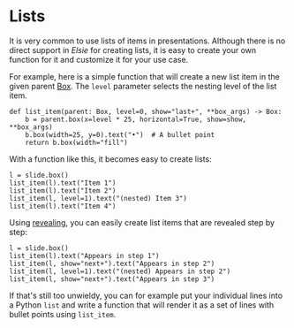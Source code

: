 # Lists
It is very common to use lists of items in presentations. Although there is no direct
support in *Elsie* for creating lists, it is easy to create your own function for it
and customize it for your use case.

For example, here is a simple function that will create a new list item in the given
parent [Box](../userguide/boxes.md). The `level` parameter selects the nesting level of the list
item.

```elsie,type=lib
def list_item(parent: Box, level=0, show="last+", **box_args) -> Box:
    b = parent.box(x=level * 25, horizontal=True, show=show, **box_args)
    b.box(width=25, y=0).text("•")  # A bullet point
    return b.box(width="fill")
```

With a function like this, it becomes easy to create lists:
```elsie,width=500
l = slide.box()
list_item(l).text("Item 1")
list_item(l).text("Item 2")
list_item(l, level=1).text("(nested) Item 3")
list_item(l).text("Item 4")
```

Using [revealing](../userguide/revealing.md), you can easily create list items that are revealed
step by step:
```elsie,width=500
l = slide.box()
list_item(l).text("Appears in step 1")
list_item(l, show="next+").text("Appears in step 2")
list_item(l, level=1).text("(nested) Appears in step 2")
list_item(l, show="next+").text("Appears in step 3")
```

If that's still too unwieldy, you can for example put your individual lines into a Python `list`
and write a function that will render it as a set of lines with bullet points using `list_item`.
